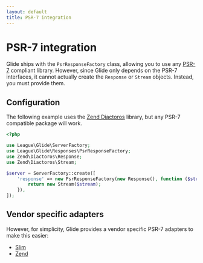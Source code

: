 ```yaml
---
layout: default
title: PSR-7 integration
---
```


# PSR-7 integration

Glide ships with the `PsrResponseFactory` class, allowing you to use any [PSR-7](http://www.php-fig.org/psr/psr-7/) compliant library. However, since Glide only depends on the PSR-7 interfaces, it cannot actually create the `Response` or `Stream` objects. Instead, you must provide them.

## Configuration

The following example uses the [Zend Diactoros](https://github.com/zendframework/zend-diactoros) library, but any PSR-7 compatible package will work.

```php
<?php

use League\Glide\ServerFactory;
use League\Glide\Responses\PsrResponseFactory;
use Zend\Diactoros\Response;
use Zend\Diactoros\Stream;

$server = ServerFactory::create([
    'response' => new PsrResponseFactory(new Response(), function ($stream) {
        return new Stream($stream);
    }),
]);
```

## Vendor specific adapters

However, for simplicity, Glide provides a vendor specific PSR-7 adapters to make this easier:

- [Slim](/1.0/config/integrations/slim/)
- [Zend](/1.0/config/integrations/zend/)
